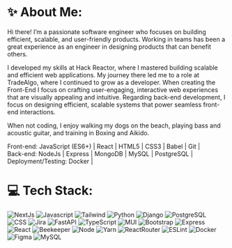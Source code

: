 # ✨ About Me:
Hi there! I’m a passionate software engineer who focuses on building efficient, scalable, and user-friendly products. Working in teams has been a great experience as an engineer in designing products that can benefit others.

I developed my skills at Hack Reactor, where I mastered building scalable and efficient web applications. My journey there led me to a role at TradeAlgo, where I continued to grow as a developer. When creating the Front-End I focus on crafting user-engaging, interactive web experiences that are visually appealing and intuitive. Regarding back-end development, I focus on designing efficient, scalable systems that power seamless front-end interactions.

When not coding, I enjoy walking my dogs on the beach, playing bass and acoustic guitar, and training in Boxing and Aikido.

Front-end: JavaScript (ES6+) | React | HTML5 | CSS3 | Babel | Git |  
Back-end: NodeJs | Express | MongoDB | MySQL | PostgreSQL |  
Deployment/Testing: Docker |  

# 💻 Tech Stack:
![NextJs](https://img.shields.io/badge/Next.js-000000.svg?style=for-the-badge&logo=nextdotjs&logoColor=white)
![Javascript](https://img.shields.io/badge/JavaScript-F7DF1E.svg?style=for-the-badge&logo=JavaScript&logoColor=black)
![Tailwind](https://img.shields.io/badge/Tailwind%20CSS-06B6D4.svg?style=for-the-badge&logo=Tailwind-CSS&logoColor=white)
![Python](https://img.shields.io/badge/Python-3776AB.svg?style=for-the-badge&logo=Python&logoColor=white)
![Django](https://img.shields.io/badge/Django-092E20.svg?style=for-the-badge&logo=Django&logoColor=white)
![PostgreSQL](https://img.shields.io/badge/PostgreSQL-4169E1.svg?style=for-the-badge&logo=PostgreSQL&logoColor=white)
![CSS](https://img.shields.io/badge/CSS3-1572B6.svg?style=for-the-badge&logo=CSS3&logoColor=white)
![Jira](https://img.shields.io/badge/Jira-0052CC.svg?style=for-the-badge&logo=Jira&logoColor=white)
![FastAPI](https://img.shields.io/badge/FastAPI-009688.svg?style=for-the-badge&logo=FastAPI&logoColor=white)
![TypeScript](https://img.shields.io/badge/TypeScript-3178C6.svg?style=for-the-badge&logo=TypeScript&logoColor=white)
![MUI](https://img.shields.io/badge/MUI-007FFF.svg?style=for-the-badge&logo=MUI&logoColor=white)
![Bootstrap](https://img.shields.io/badge/Bootstrap-7952B3.svg?style=for-the-badge&logo=Bootstrap&logoColor=white)
![Express](https://img.shields.io/badge/Express-000000.svg?style=for-the-badge&logo=Express&logoColor=white)
![React](https://img.shields.io/badge/React-61DAFB.svg?style=for-the-badge&logo=React&logoColor=black)
![Beekeeper](https://img.shields.io/badge/Beekeeper%20Studio-FAD83B.svg?style=for-the-badge&logo=Beekeeper-Studio&logoColor=black)
![Node](https://img.shields.io/badge/Node.js-5FA04E.svg?style=for-the-badge&logo=nodedotjs&logoColor=white)
![Yarn](https://img.shields.io/badge/Yarn-2C8EBB.svg?style=for-the-badge&logo=Yarn&logoColor=white)
![ReactRouter](https://img.shields.io/badge/React%20Router-CA4245.svg?style=for-the-badge&logo=React-Router&logoColor=white)
![ESLint](https://img.shields.io/badge/ESLint-4B32C3.svg?style=for-the-badge&logo=ESLint&logoColor=white)
![Docker](https://img.shields.io/badge/Docker-2496ED.svg?style=for-the-badge&logo=Docker&logoColor=white)
![Figma](https://img.shields.io/badge/Figma-F24E1E.svg?style=for-the-badge&logo=Figma&logoColor=white)
![MySQL](https://img.shields.io/badge/MySQL-4479A1.svg?style=for-the-badge&logo=MySQL&logoColor=white)
